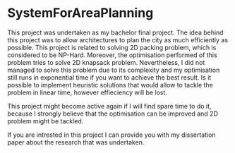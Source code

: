 SystemForAreaPlanning
=====================

This project was undertaken as my bachelor final project. The idea behind this project was to allow architectures to plan the city as much efficiently as possible. This project is related to solving 2D packing problem, which is considered to be NP-Hard. Moreover, the optimisation performed of this problem tries to solve 2D knapsack problem. Nevertheless, I did not managed to solve this problem due to its complexity and my optimisation still runs in exponential time if you want to achieve the best result. Is it possible to implement heuristic solutions that would allow to tackle the problem in linear time, however effieciency will be lost. 

This project might become active again if I will find spare time to do it, because I strongly believe that the optimisation can be improved and 2D problem might be tackled.

If you are intrested in this project I can provide you with my dissertation paper about the research that was undertaken.
